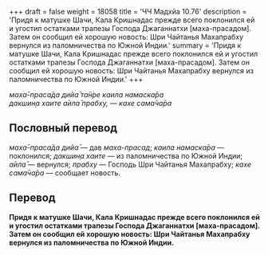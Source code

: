 +++
draft = false
weight = 18058
title = 'ЧЧ Мадхйа 10.76'
description = 'Придя к матушке Шачи, Кала Кришнадас прежде всего поклонился ей и угостил остатками трапезы Господа Джаганнатхи [маха-прасадом]. Затем он сообщил ей хорошую новость: Шри Чайтанья Махапрабху вернулся из паломничества по Южной Индии.'
summary = 'Придя к матушке Шачи, Кала Кришнадас прежде всего поклонился ей и угостил остатками трапезы Господа Джаганнатхи [маха-прасадом]. Затем он сообщил ей хорошую новость: Шри Чайтанья Махапрабху вернулся из паломничества по Южной Индии.'
+++

_маха̄-праса̄да дийа̄ та̄н̇ре каила намаска̄ра  
дакшин̣а хаите а̄ила̄ прабху, — кахе сама̄ча̄ра_

## Пословный перевод

_маха̄_\-_праса̄да_ _дийа̄_ — дав _маха-прасад_; _каила_ _намаска̄ра_ — поклонился; _дакшин̣а_ _хаите_ — из паломничества по Южной Индии; _а̄ила̄_ — вернулся; _прабху_ — Господь Шри Чайтанья Махапрабху; _кахе_ _сама̄ча̄ра_ — сообщает новость.

## Перевод

**Придя к матушке Шачи, Кала Кришнадас прежде всего поклонился ей и угостил остатками трапезы Господа Джаганнатхи \[маха-прасадом\]. Затем он сообщил ей хорошую новость: Шри Чайтанья Махапрабху вернулся из паломничества по Южной Индии.**
